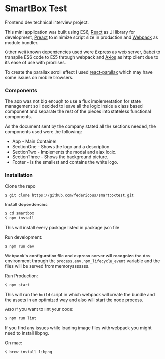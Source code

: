 # SmartBox Test

Frontend dev technical interview project.


This mini application was built using ES6, [React](https://facebook.github.io/react/) as UI library for development, [Preact](https://preactjs.com/) to minimize script size in production and [Webpack](https://webpack.github.io/) as module bundler.  

Other well known dependencies used were [Express](http://expressjs.com/) as web server, [Babel](https://babeljs.io/) to transpile ES6 code to ES5 through webpack and [Axios](https://github.com/mzabriskie/axios) as http client due to its ease of use with promises.

To create the parallax scroll effect I used [react-parallax](https://github.com/RRutsche/react-parallax) which may have some issues on mobile browsers.



### Components

The app was not big enough to use a flux implementation for state management so I decided to leave all the logic inside a class based component and separate the rest of the pieces into stateless functional components.

As the document sent by the company stated all the sections needed, the components used were the following:

* App - Main Container
* SectionOne - Shows the logo and a description.
* SectionTwo - Implements the modal and ajax logic.
* SectionThree - Shows the background picture.
* Footer - Is the smallest and contains the white logo.



### Installation


Clone the repo

```sh
$ git clone https://github.com/federicous/smartboxtest.git
```

Install dependencies

```sh
$ cd smartbox
$ npm install
```
This will install every package listed in package.json file


Run development:

```sh
$ npm run dev
```

Webpack's configuration file and express server will recognize the dev environment through the `process.env.npm_lifecycle_event` variable and the files will be served from memorysssssss.


Run Production:

```sh
$ npm start
```

This will run the `build` script in which webpack will create the bundle and the assets in an optimized way and also will start the node process.


Also if you want to lint your code:

```sh
$ npm run lint
```


If you find any issues while loading image files with webpack you might need to install libpng.

On mac:

```sh
$ brew install libpng
```
